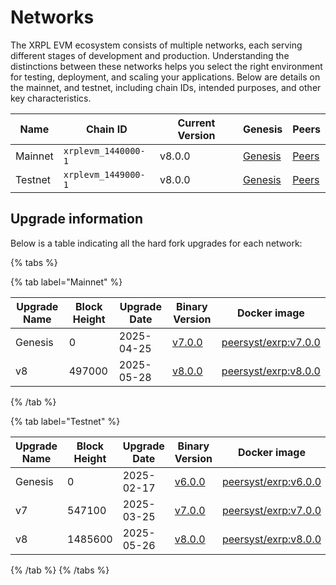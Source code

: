 # Networks

The XRPL EVM ecosystem consists of multiple networks, each serving different stages of development and production. Understanding the distinctions between these networks helps you select the right environment for testing, deployment, and scaling your applications. Below are details on the mainnet, and testnet, including chain IDs, intended purposes, and other key characteristics.

| Name    | Chain ID         | Current Version | Genesis                                                                                            | Peers                                                                                         |
| ------- | ---------------- | --------------- | -------------------------------------------------------------------------------------------------- | --------------------------------------------------------------------------------------------- |
| Mainnet | `xrplevm_1440000-1` | v8.0.0          | [Genesis](https://raw.githubusercontent.com/xrplevm/networks/refs/heads/main/mainnet/genesis.json) | [Peers](https://raw.githubusercontent.com/xrplevm/networks/main/mainnet/peers.txt)            |
| Testnet | `xrplevm_1449000-1` | v8.0.0          | [Genesis](https://raw.githubusercontent.com/xrplevm/networks/refs/heads/main/testnet/genesis.json) | [Peers](https://raw.githubusercontent.com/xrplevm/networks/main/testnet/peers.txt)            |


## Upgrade information

Below is a table indicating all the hard fork upgrades for each network:

{% tabs %}

{% tab label="Mainnet" %}

| Upgrade Name | Block Height | Upgrade Date | Binary Version                                                | Docker image                                                                                                                                              |
| ------------ | ------------ | ------------ | ------------------------------------------------------------- | --------------------------------------------------------------------------------------------------------------------------------------------------------- |
| Genesis      | 0            | 2025-04-25   | [v7.0.0](https://github.com/xrplevm/node/releases/tag/v7.0.0) | [peersyst/exrp:v7.0.0](https://hub.docker.com/layers/peersyst/exrp/v7.0.0/images/sha256-dd77f81a2f8e349349fcd1266c465c77e580681764f0abbdd052bd4f4360c24e) |
| v8           | 497000       | 2025-05-28   | [v8.0.0](https://github.com/xrplevm/node/releases/tag/v8.0.0) | [peersyst/exrp:v8.0.0](https://hub.docker.com/layers/peersyst/exrp/v8.0.0/images/sha256-2fba5b2bef8a203b3226ff88d5c5018a67370d2e4a6838d25809424223f7f3a8) |

{% /tab %}

{% tab label="Testnet" %}

| Upgrade Name | Block Height | Upgrade Date | Binary Version                                                | Docker image                                                                                                                                              |
| ------------ | ------------ | ------------ | ------------------------------------------------------------- | --------------------------------------------------------------------------------------------------------------------------------------------------------- |
| Genesis      | 0            | 2025-02-17   | [v6.0.0](https://github.com/xrplevm/node/releases/tag/v6.0.0) | [peersyst/exrp:v6.0.0](https://hub.docker.com/layers/peersyst/exrp/v6.0.0/images/sha256-9d8c9f96e27c648216fddbc4bb67c10529aa5ea03d303cf56060e453c02a4ca9) |
| v7           | 547100       | 2025-03-25   | [v7.0.0](https://github.com/xrplevm/node/releases/tag/v7.0.0) | [peersyst/exrp:v7.0.0](https://hub.docker.com/layers/peersyst/exrp/v7.0.0/images/sha256-9d8c9f96e27c648216fddbc4bb67c10529aa5ea03d303cf56060e453c02a4ca9) |
| v8           | 1485600       | 2025-05-26   | [v8.0.0](https://github.com/xrplevm/node/releases/tag/v8.0.0) | [peersyst/exrp:v8.0.0](https://hub.docker.com/layers/peersyst/exrp/v8.0.0/images/sha256-2fba5b2bef8a203b3226ff88d5c5018a67370d2e4a6838d25809424223f7f3a8) |

{% /tab %}
{% /tabs %}
